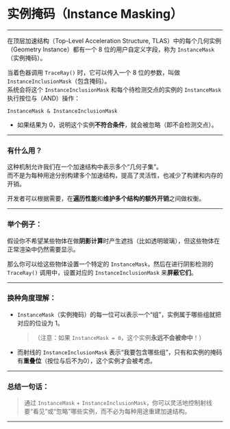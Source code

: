 # 实例掩码（Instance Masking）
----------------------

在顶层加速结构（Top-Level Acceleration Structure, TLAS）中的每个几何实例（Geometry Instance）都有一个 8 位的用户自定义字段，称为 `InstanceMask`（实例掩码）。

当着色器调用 `TraceRay()` 时，它可以传入一个 8 位的参数，叫做 `InstanceInclusionMask`（包含掩码）。  
系统会将这个 `InstanceInclusionMask` 和每个待检测交点的实例的 `InstanceMask` 执行按位与（AND）操作：

```
InstanceMask & InstanceInclusionMask
```

* 如果结果为 0，说明这个实例**不符合条件**，就会被忽略（即不会检测交点）。
    

* * *

### 有什么用？

这种机制允许我们在一个加速结构中表示多个“几何子集”。  
而不是为每种用途分别构建多个加速结构，提高了灵活性，也减少了构建和内存的开销。

开发者可以根据需要，在**遍历性能**和**维护多个结构的额外开销**之间做权衡。

* * *

### 举个例子：

假设你不希望某些物体在做**阴影计算**时产生遮挡（比如透明玻璃），但这些物体在正常渲染中仍然需要显示。

那么你可以给这些物体设置一个特定的 `InstanceMask`，然后在进行阴影检测的 `TraceRay()` 调用中，设置对应的 `InstanceInclusionMask` 来**屏蔽它们**。

* * *

### 换种角度理解：

* `InstanceMask`（实例掩码）的每一位可以表示一个“组”，实例属于哪些组就把对应的位设为 1。
    
    > （注意：如果 `InstanceMask = 0`，这个实例**永远不会被命中**！）
    
* 而射线的 `InstanceInclusionMask` 表示“我要包含哪些组”，只有和实例的掩码有**重叠位**（按位与后不为0），这个实例才会被考虑。
    

* * *

### 总结一句话：

> 通过 `InstanceMask` + `InstanceInclusionMask`，你可以灵活地控制射线要“看见”或“忽略”哪些实例，而不必为每种用途重建加速结构。

* * *